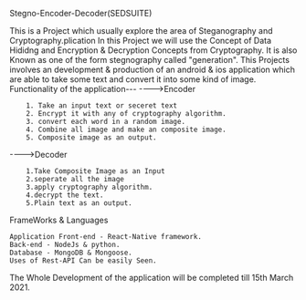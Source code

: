 Stegno-Encoder-Decoder(SEDSUITE)

This is a Project which usually explore the area of Steganography and Cryptography.plication In this Project we will use the Concept of Data Hididng and Encryption & Decryption Concepts from Cryptography. It is also Known as one of the form stegnography called "generation". This Projects involves an development & production of an android & ios application which are able to take some text and convert it into some kind of image.
Functionality of the application---
---->Encoder

        1. Take an input text or seceret text
        2. Encrypt it with any of cryptography algorithm.
        3. convert each word in a random image.
        4. Combine all image and make an composite image.
        5. Composite image as an output.

---->Decoder

        1.Take Composite Image as an Input
        2.seperate all the image 
        3.apply cryptography algorithm.
        4.decrypt the text.
        5.Plain text as an output.

FrameWorks & Languages

    Application Front-end - React-Native framework.
    Back-end - NodeJs & python.
    Database - MongoDB & Mongoose.
    Uses of Rest-API Can be easily Seen.

The Whole Development of the application will be completed till 15th March 2021.
